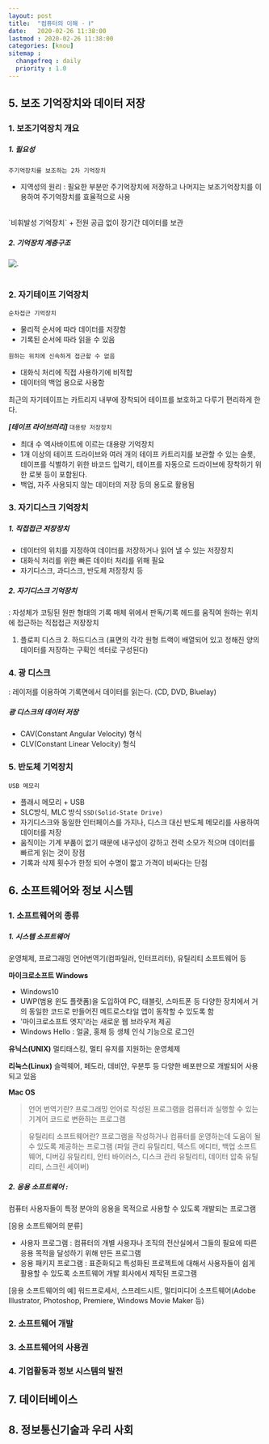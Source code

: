 ```yaml
---
layout: post
title:  "컴퓨터의 이해 - Ⅰ"
date:   2020-02-26 11:38:00 
lastmod : 2020-02-26 11:38:00
categories: [knou]
sitemap :
  changefreq : daily
  priority : 1.0
---
```


## 5. 보조 기억장치와 데이터 저장


### 1. 보조기억장치 개요
##### 1. 필요성
`주기억장치를 보조하는 2차 기억장치`
+ 지역성의 원리 : 필요한 부분만 주기억장치에 저장하고 나머지는 보조기억장치를 이용하여 주기억장치를 효율적으로 사용
<br>
`비휘발성 기억장치`
+ 전원 공급 없이 장기간 데이터를 보관

##### 2. 기억장치 계층구조
![.](https://encrypted-tbn0.gstatic.com/images?q=tbn:ANd9GcSpvnjfiUt4dEWhCRmH1rF626ylkvyOWAJIojCkB6UaioXjIWzaaw&s)
<br><br>


### 2. 자기테이프 기억장치
`순차접근 기억장치`
+ 물리적 순서에 따라 데이터를 저장함
+ 기록된 순서에 따라 읽을 수 있음

`원하는 위치에 신속하게 접근할 수 없음`
+ 대화식 처리에 직접 사용하기에 비적합
+ 데이터의 백업 용으로 사용함

최근의 자기테이프는 카트리지 내부에 장착되어 테이프를 보호하고 다루기 편리하게 한다.

_**[테이프 라이브러리]**_
`대용량 저장장치`
+ 최대 수 엑사바이트에 이르는 대용량 기억장치
+ 1개 이상의 테이프 드라이브와 여러 개의 테이프 카트리지를 보관할 수 있는 슬롯, 테이프를 식별하기 위한 바코드 입력기, 테이프를 자동으로 드라이브에 장착하기 위한 로봇 등이 포함된다.
+ 백업, 자주 사용되지 않는 데이터의 저장 등의 용도로 활용됨


### 3. 자기디스크 기억장치

##### 1. 직접접근 저장장치
+ 데이터의 위치를 지정하여 데이터를 저장하거나 읽어 낼 수 있는 저장장치
+ 대화식 처리를 위한 빠른 데이터 처리를 위해 필요
+ 자기디스크, 과디스크, 반도체 저장장치 등

##### 2. 자기디스크 기억장치
: 자성체가 코팅된 원판 형태의 기록 매체 위에서 판독/기록 헤드를 움직여 원하는 위치에 접근하는 직접접근 저장장치

1. 플로피 디스크 2. 하드디스크 (표면의 각각 원형 트랙이 배열되어 있고 정해진 양의 데이터를 저장하는 구획인 섹터로 구성된다)


### 4. 광 디스크
: 레이저를 이용하여 기록면에서 데이터를 읽는다. (CD, DVD, Bluelay)

##### 광 디스크의 데이터 저장
+ CAV(Constant Angular Velocity) 형식
+ CLV(Constant Linear Velocity) 형식


### 5. 반도체 기억장치
`USB 메모리`
+ 플래시 메모리 + USB
+ SLC방식, MLC 방식
`SSD(Solid-State Drive)`
+ 자기디스크와 동일한 인터페이스를 가지나, 디스크 대신 반도체 메모리를 사용하여 데이터를 저장
+ 움직이는 기계 부품이 없기 때문에 내구성이 강하고 전력 소모가 적으며 데이터를 빠르게 읽는 것이 장점
+ 기록과 삭제 횟수가 한정 되어 수명이 짧고 가격이 비싸다는 단점


<div class="divider"></div>


## 6. 소프트웨어와 정보 시스템

### 1. 소프트웨어의 종류

##### 1. 시스템 소프트웨어
운영체제, 프로그래밍 언어번역기(컴파일러, 인터프리터), 유틸리티 소프트웨어 등

**마이크로소프트 Windows**
- Windows10
- UWP(범용 윈도 플랫폼)을 도입하여 PC, 태블릿, 스마트폰 등 다양한 장치에서 거의 동일한 코드로 만들어진 메트로스타일 앱이 동작할 수 있도록 함
- '마이크로소프트 엣지'라는 새로운 웹 브라우저 제공
- Windows Hello : 얼굴, 홍채 등 생체 인식 기능으로 로그인

**유닉스(UNIX)**
멀티태스킹, 멀티 유저를 지원하는 운영체제

**리눅스(Linux)**
슬렉웨어, 페도라, 데비안, 우분투 등 다양한 배포판으로 개발되어 사용되고 있음

**Mac OS**

> 언어 번역기란?
프로그래밍 언어로 작성된 프로그램을 컴퓨터과 실행할 수 있는 기계어 코드로 변환하는 프로그램

> 유틸리티 소프트웨어란?
프로그램을 작성하거나 컴퓨터를 운영하는데 도움이 될 수 있도록 제공하는 프로그램
(파일 관리 유틸리티, 텍스트 에디터, 백업 소프트웨어, 디버깅 유틸리티, 안티 바이러스, 디스크 관리 유틸리티, 데이터 압축 유틸리티, 스크린 세이버)

##### 2. 응용 소프트웨어 : 
컴퓨터 사용자들이 특정 분야의 응용을 목적으로 사용할 수 있도록 개발되는 프로그램

[응용 소프트웨어의 분류]
+ 사용자 프로그램 : 컴퓨터의 개별 사용자나 조직의 전산실에서 그들의 필요에 따른 응용 목적을 달성하기 위해 만든 프로그램
+ 응용 패키지 프로그램 : 표준화되고 특성화된 프로젝트에 대해서 사용자들이 쉽게 활용할 수 있도록 소프트웨어 개발 회사에서 제작된 프로그램

[응용 소프트웨어의 예]
워드프로세서, 스프레드시트, 멀티미디어 소프트웨어(Adobe Illustrator, Photoshop, Premiere, Windows Movie Maker 등)


### 2. 소프트웨어 개발
### 3. 소프트웨어의 사용권
### 4. 기업활동과 정보 시스템의 발전

<div class="divider"></div>


## 7. 데이터베이스

<div class="divider"></div>

## 8. 정보통신기술과 우리 사회
<div class="divider"></div>





